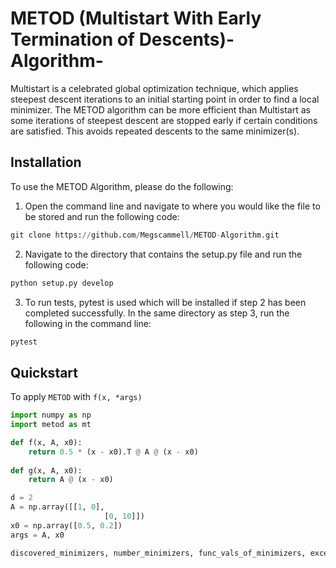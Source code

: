# METOD (Multistart With Early Termination of Descents)-Algorithm-
Multistart is a celebrated global optimization technique, which applies steepest descent iterations to an initial starting point in order to find a local minimizer. The METOD algorithm can be more efficient than Multistart as some iterations of steepest descent are stopped early if certain conditions are satisfied. This avoids repeated descents to the same minimizer(s). 

## Installation
To use the METOD Algorithm, please do the following:

1) Open the command line and navigate to where you would like the file to be stored and run the following code:
```python
git clone https://github.com/Megscammell/METOD-Algorithm.git
```
2) Navigate to the directory that contains the setup.py file and run the following code:
```python
python setup.py develop
```
3) To run tests, pytest is used which will be installed if step 2 has been completed successfully. In the same directory as step 3, run the following in the command line:
```python
pytest
```

## Quickstart
To apply ```METOD``` with ```f(x, *args)```

```python
import numpy as np
import metod as mt

def f(x, A, x0):
    return 0.5 * (x - x0).T @ A @ (x - x0)
    
def g(x, A, x0):
    return A @ (x - x0)

d = 2
A = np.array([[1, 0],
              	     [0, 10]])
x0 = np.array([0.5, 0.2])
args = A, x0

discovered_minimizers, number_minimizers, func_vals_of_minimizers, excessive_no_descents  = mt.metod(f, g, args, d, num_points=10)
```